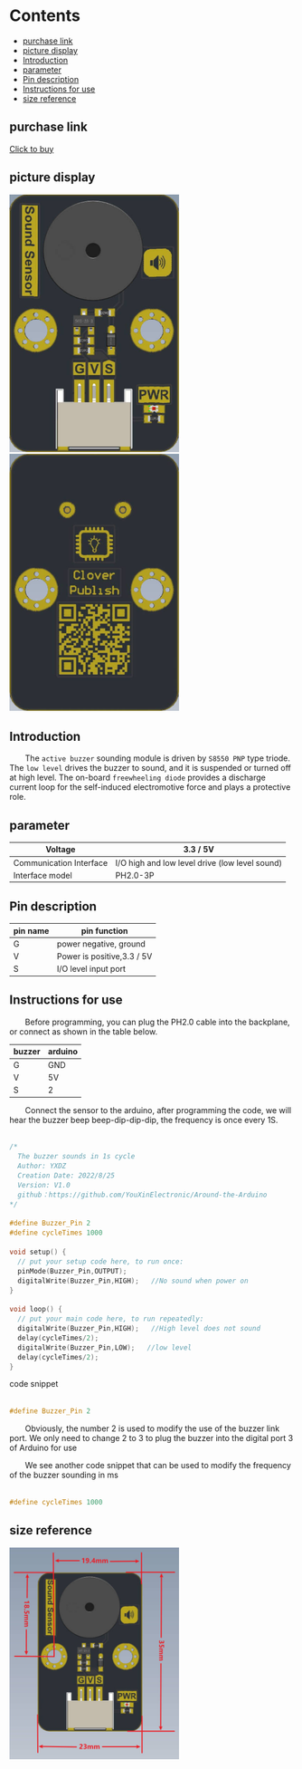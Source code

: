 
# Contents

  - [purchase link](#purchase-link)
  - [picture display](#picture-display)
  - [Introduction](#introduction)
  - [parameter](#parameter)
  - [Pin description](#pin-description)
  - [Instructions for use](#instructions-for-use)
  - [size reference](#size-reference)

## purchase link

[Click to buy]()

## picture display

<img src="https://raw.githubusercontent.com/YouXinElectronic/Around-the-Arduino/main/Active-buzzer/image/top.jpg" width="300"><img src="https://raw.githubusercontent.com/YouXinElectronic/Around-the-Arduino/main/Active-buzzer/image/bottom.jpg" width="300">

## Introduction
&nbsp;&nbsp;&nbsp;&nbsp;&nbsp;&nbsp;&nbsp;The `active buzzer` sounding module is driven by `S8550 PNP` type triode. The `low level` drives the buzzer to sound, and it is suspended or turned off at high level. The on-board `freewheeling diode` provides a discharge current loop for the self-induced electromotive force and plays a protective role.

## parameter
| Voltage | 3.3 / 5V |
|--|--|
| Communication Interface | I/O high and low level drive (low level sound) |
| Interface model | PH2.0-3P |

## Pin description

| pin name | pin function |
|--|--|
| G | power negative, ground |
| V | Power is positive,3.3 / 5V |
| S | I/O level input port |


## Instructions for use
&nbsp;&nbsp;&nbsp;&nbsp;&nbsp;&nbsp;&nbsp;Before programming, you can plug the PH2.0 cable into the backplane, or connect as shown in the table below.

| buzzer | arduino |
|--|--|
| G | GND |
| V | 5V |
| S | 2 |

&nbsp;&nbsp;&nbsp;&nbsp;&nbsp;&nbsp;&nbsp;Connect the sensor to the arduino, after programming the code, we will hear the buzzer beep beep-dip-dip-dip, the frequency is once every 1S.

```cpp

/*
  The buzzer sounds in 1s cycle
  Author: YXDZ
  Creation Date: 2022/8/25
  Version: V1.0
  github：https://github.com/YouXinElectronic/Around-the-Arduino
*/

#define Buzzer_Pin 2
#define cycleTimes 1000

void setup() {
  // put your setup code here, to run once:
  pinMode(Buzzer_Pin,OUTPUT);
  digitalWrite(Buzzer_Pin,HIGH);   //No sound when power on
}

void loop() {
  // put your main code here, to run repeatedly:
  digitalWrite(Buzzer_Pin,HIGH);   //High level does not sound
  delay(cycleTimes/2);
  digitalWrite(Buzzer_Pin,LOW);   //low level
  delay(cycleTimes/2);
}


```

code snippet

```cpp

#define Buzzer_Pin 2

```

&nbsp;&nbsp;&nbsp;&nbsp;&nbsp;&nbsp;&nbsp;Obviously, the number 2 is used to modify the use of the buzzer link port. We only need to change 2 to 3 to plug the buzzer into the digital port 3 of Arduino for use

&nbsp;&nbsp;&nbsp;&nbsp;&nbsp;&nbsp;&nbsp;We see another code snippet that can be used to modify the frequency of the buzzer sounding in ms

```cpp

#define cycleTimes 1000

```


## size reference

<img src="https://raw.githubusercontent.com/YouXinElectronic/Around-the-Arduino/main/Active-buzzer/image/Dimensions.jpg" width="300">


